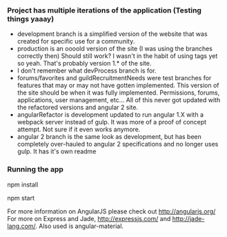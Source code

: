 ### Project has multiple iterations of the application (Testing things yaaay)
- development branch is a simplified version of the website that was created for specific use for a community. 
- production is an oooold version of the site (I was using the branches correctly then) Should still work? I wasn't in the habit of using tags yet so yeah. That's probably version 1.* of the site.
- I don't remember what devProcess branch is for.
- forums/favorites and guildRecruitmentNeeds were test branches for features that may or may not have gotten implemented. This version of the site should be when it was fully implemented. Permissions, forums, applications, user management, etc... All of this never got updated with the refactored versions and angular 2 site.
- angularRefactor is development updated to run angular 1.X with a webpack server instead of gulp. It was more of a proof of concept attempt. Not sure if it even works anymore.
- angular 2 branch is the same look as development, but has been completely over-hauled to angular 2 specifications and no longer uses gulp. It has it's own readme

### Running the app

npm install

npm start



For more information on AngularJS please check out http://angularjs.org/
For more on Express and Jade, http://expressjs.com/ and http://jade-lang.com/.
Also used is angular-material.